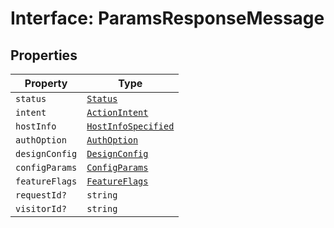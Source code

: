 # Interface: ParamsResponseMessage

## Properties

| Property | Type |
| ------ | ------ |
| `status` | [`Status`](../enumerations/status.md) |
| `intent` | [`ActionIntent`](../../../types/action-intent-types/type-aliases/action-intent.md) |
| `hostInfo` | [`HostInfoSpecified`](../../../types/host-info-types/type-aliases/host-info-specified.md) |
| `authOption` | [`AuthOption`](../../../types/authentication-types/type-aliases/auth-option.md) |
| `designConfig` | [`DesignConfig`](../../../types/design-config-types/interfaces/design-config.md) |
| `configParams` | [`ConfigParams`](../../../types/host-info-types/type-aliases/config-params.md) |
| `featureFlags` | [`FeatureFlags`](../../../types/feature-flags-types/type-aliases/feature-flags.md) |
| `requestId?` | `string` |
| `visitorId?` | `string` |
